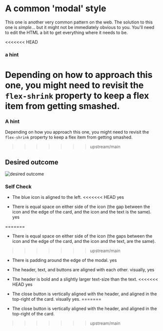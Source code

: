 # A common 'modal' style
This one is another very common pattern on the web. The solution to this one is 
_simple_... but it might not be immediately obvious to you. You'll need to edit 
the HTML a bit to get everything where it needs to be.

<<<<<<< HEAD
### a hint
Depending on how to approach this one, you might need to revisit the 
`flex-shrink` property to keep a flex item from getting smashed.
=======
### A hint
Depending on how you approach this one, you might need to revisit the `flex-shrink` property to keep a flex item from getting smashed.
>>>>>>> upstream/main

## Desired outcome

![desired outcome](./desired-outcome.png)

### Self Check

- The blue icon is aligned to the left.
<<<<<<< HEAD
  yes
  
- There is equal space on either side of the icon (the gap between the icon and 
  the edge of the card, and the icon and the text is the same).
  yes
  
=======
- There is equal space on either side of the icon (the gaps between the icon and the edge of the card, and the icon and the text, are the same).
>>>>>>> upstream/main
- There is padding around the edge of the modal.
  yes
  
- The header, text, and buttons are aligned with each other.
  visually, yes 
- The header is bold and a slightly larger text-size than the text.
<<<<<<< HEAD
  yes 
  
- The close button is vertically aligned with the header, and aligned in the 
  top-right of the card.
  visually yes.
=======
- The close button is vertically aligned with the header, and aligned in the top-right of the card.
>>>>>>> upstream/main
